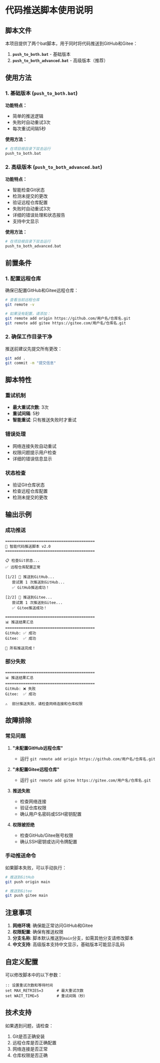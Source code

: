 # 代码推送脚本使用说明

## 脚本文件

本项目提供了两个bat脚本，用于同时将代码推送到GitHub和Gitee：

1. **`push_to_both.bat`** - 基础版本
2. **`push_to_both_advanced.bat`** - 高级版本（推荐）

## 使用方法

### 1. 基础版本 (`push_to_both.bat`)

**功能特点：**
- 简单的推送逻辑
- 失败时自动重试3次
- 每次重试间隔5秒

**使用方法：**
```bash
# 在项目根目录下双击运行
push_to_both.bat
```

### 2. 高级版本 (`push_to_both_advanced.bat`)

**功能特点：**
- 智能检查Git状态
- 检测未提交的更改
- 验证远程仓库配置
- 失败时自动重试3次
- 详细的错误处理和状态报告
- 支持中文显示

**使用方法：**
```bash
# 在项目根目录下双击运行
push_to_both_advanced.bat
```

## 前置条件

### 1. 配置远程仓库

确保已配置GitHub和Gitee远程仓库：

```bash
# 查看当前远程仓库
git remote -v

# 如果没有配置，请添加：
git remote add origin https://github.com/用户名/仓库名.git
git remote add gitee https://gitee.com/用户名/仓库名.git
```

### 2. 确保工作目录干净

推送前建议先提交所有更改：

```bash
git add .
git commit -m "提交信息"
```

## 脚本特性

### 重试机制
- **最大重试次数**: 3次
- **重试间隔**: 5秒
- **智能重试**: 只有推送失败时才重试

### 错误处理
- 网络连接失败自动重试
- 权限问题提示用户检查
- 详细的错误信息显示

### 状态检查
- 验证Git仓库状态
- 检查远程仓库配置
- 检测未提交的更改

## 输出示例

### 成功推送
```
========================================
🚀 智能代码推送脚本 v2.0
========================================

📋 检查Git状态...
✅ 远程仓库配置正常

[1/2] 🐙 推送到GitHub...
   尝试第 1 次推送到GitHub...
   ✅ GitHub推送成功！

[2/2] 🐉 推送到Gitee...
   尝试第 1 次推送到Gitee...
   ✅ Gitee推送成功！

========================================
📊 推送结果汇总
========================================
GitHub: ✅ 成功
Gitee:  ✅ 成功

🎉 所有推送完成！
```

### 部分失败
```
========================================
📊 推送结果汇总
========================================
GitHub: ❌ 失败
Gitee:  ✅ 成功

⚠️  部分推送失败，请检查网络连接和仓库权限
```

## 故障排除

### 常见问题

1. **"未配置GitHub远程仓库"**
   - 运行 `git remote add origin https://github.com/用户名/仓库名.git`

2. **"未配置Gitee远程仓库"**
   - 运行 `git remote add gitee https://gitee.com/用户名/仓库名.git`

3. **推送失败**
   - 检查网络连接
   - 验证仓库权限
   - 确认用户名密码或SSH密钥配置

4. **权限被拒绝**
   - 检查GitHub/Gitee账号权限
   - 确认SSH密钥或访问令牌配置

### 手动推送命令

如果脚本失败，可以手动执行：

```bash
# 推送到GitHub
git push origin main

# 推送到Gitee
git push gitee main
```

## 注意事项

1. **网络环境**: 确保能正常访问GitHub和Gitee
2. **权限配置**: 确保有推送权限
3. **分支名称**: 脚本默认推送到`main`分支，如需其他分支请修改脚本
4. **中文支持**: 高级版本支持中文显示，基础版本可能显示乱码

## 自定义配置

可以修改脚本中的以下参数：

```batch
:: 设置重试次数和等待时间
set MAX_RETRIES=3      # 最大重试次数
set WAIT_TIME=5        # 重试间隔（秒）
```

## 技术支持

如果遇到问题，请检查：
1. Git是否正确安装
2. 远程仓库是否正确配置
3. 网络连接是否正常
4. 仓库权限是否正确
